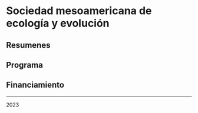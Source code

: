 # Sociedad mesoamericana de ecología y evolución

## Resumenes
## Programa
## Financiamiento

---
2023
